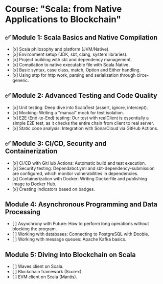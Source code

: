 # Course: "Scala: from Native Applications to Blockchain"

## ✅ Module 1: Scala Basics and Native Compilation
*   \[x\] Scala philosophy and platform (JVM/Native).
*   \[x\] Environment setup (JDK, sbt, clang, system libraries).
*   \[x\] Project building with sbt and dependency management.
*   \[x\] Compilation to native executable file with Scala Native.
*   \[x\] Basic syntax, case class, match, Option and Either handling.
*   \[x\] Using sttp for http work, parsing and serialization through circe-generic.

## ✅ Module 2: Advanced Testing and Code Quality
*   \[x\] Unit testing: Deep dive into ScalaTest (assert, ignore, intercept).
*   \[x\] Mocking: Writing a "manual" mock for test isolation.
*   \[x\] E2E (End-to-End) testing: Our test with realClient is essentially a simple E2E test, as it checks the entire chain from client to real server.
*   \[x\] Static code analysis: Integration with SonarCloud via GitHub Actions.

## ✅ Module 3: CI/CD, Security and Containerization
*   \[x\] CI/CD with GitHub Actions: Automatic build and test execution.
*   \[x\] Security testing: Dependabot.yml and sbt-dependency-submission are configured, which monitor vulnerabilities in dependencies.
*   \[x\] Containerization with Docker: Writing Dockerfile and publishing image to Docker Hub.
*   \[x\] Creating indicators based on badges.

## Module 4: Asynchronous Programming and Data Processing
*   \[ \] Asynchrony with Future: How to perform long operations without blocking the program.
*   \[ \] Working with databases: Connecting to PostgreSQL with Doobie.
*   \[ \] Working with message queues: Apache Kafka basics.

## Module 5: Diving into Blockchain on Scala
*   \[ \] Waves client on Scala.
*   \[ \] Blockchain framework (Scorex).
*   \[ \] EVM client on Scala (Mantis).